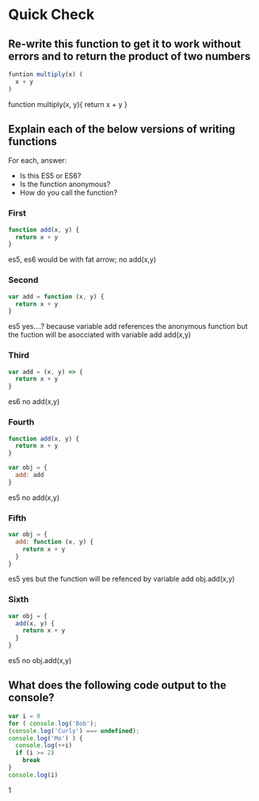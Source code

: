 # Quick Check

## Re-write this function to get it to work without errors and to return the product of two numbers

```js
funtion multiply(x) (
  x + y
)
```

function multiply(x, y){
  return x + y
}

## Explain each of the below versions of writing functions

For each, answer:
- Is this ES5 or ES6?
- Is the function anonymous?
- How do you call the function?

### First

```js
function add(x, y) {
  return x + y
}
```
es5, es6 would be with fat arrow;
no
add(x,y)

### Second

```js
var add = function (x, y) {
  return x + y
}
```
es5
yes....? because variable add references the anonymous function but the fuction will be asocciated with variable add
add(x,y)

### Third

```js
var add = (x, y) => {
  return x + y
}
```
es6
no
add(x,y)

### Fourth

```js
function add(x, y) {
  return x + y
}

var obj = {
  add: add
}
```
es5
no
add(x,y)

### Fifth

```js
var obj = {
  add: function (x, y) {
    return x + y
  }
}
```

es5
yes but the function will be refenced by variable add
obj.add(x,y)

### Sixth

```js
var obj = {
  add(x, y) {
    return x + y
  }
}
```

es5
no
obj.add(x,y)

## What does the following code output to the console?

```js
var i = 0
for ( console.log('Bob');
(console.log('Curly') === undefined); 
console.log('Mo') ) { 
  console.log(++i)
  if (i >= 2)
    break
}
console.log(i)
```
1
